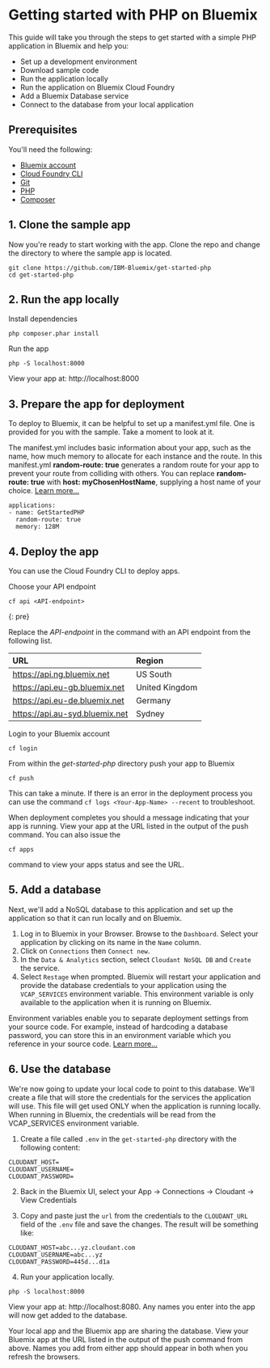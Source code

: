# Getting started with PHP on Bluemix

This guide will take you through the steps to get started with a simple PHP application in Bluemix and help you:
- Set up a development environment
- Download sample code
- Run the application locally
- Run the application on Bluemix Cloud Foundry
- Add a Bluemix Database service
- Connect to the database from your local application

## Prerequisites

You'll need the following:
* [Bluemix account](https://console.ng.bluemix.net/registration/)
* [Cloud Foundry CLI](https://github.com/cloudfoundry/cli#downloads)
* [Git](https://git-scm.com/downloads)
* [PHP](http://php.net/downloads.php)
* [Composer](https://getcomposer.org/download/)

## 1. Clone the sample app

Now you're ready to start working with the app. Clone the repo and change the directory to where the sample app is located.
  ```
git clone https://github.com/IBM-Bluemix/get-started-php
cd get-started-php
  ```

## 2. Run the app locally

Install dependencies
```
php composer.phar install
```

Run the app
  ```
php -S localhost:8000
  ```

View your app at: http://localhost:8000

## 3. Prepare the app for deployment

To deploy to Bluemix, it can be helpful to set up a manifest.yml file. One is provided for you with the sample. Take a moment to look at it.

The manifest.yml includes basic information about your app, such as the name, how much memory to allocate for each instance and the route. In this manifest.yml **random-route: true** generates a random route for your app to prevent your route from colliding with others.  You can replace **random-route: true** with **host: myChosenHostName**, supplying a host name of your choice. [Learn more...](https://console.bluemix.net/docs/manageapps/depapps.html#appmanifest)
 ```
 applications:
 - name: GetStartedPHP
   random-route: true
   memory: 128M
 ```

## 4. Deploy the app

You can use the Cloud Foundry CLI to deploy apps.

Choose your API endpoint
   ```
cf api <API-endpoint>
   ```
   {: pre}

Replace the *API-endpoint* in the command with an API endpoint from the following list.

|URL                             |Region          |
|:-------------------------------|:---------------|
| https://api.ng.bluemix.net     | US South       |
| https://api.eu-gb.bluemix.net  | United Kingdom |
| https://api.eu-de.bluemix.net  | Germany        |
| https://api.au-syd.bluemix.net | Sydney         |

Login to your Bluemix account

   ```
cf login
   ```

From within the *get-started-php* directory push your app to Bluemix
   ```
cf push
   ```

This can take a minute. If there is an error in the deployment process you can use the command `cf logs <Your-App-Name> --recent` to troubleshoot.

When deployment completes you should a message indicating that your app is running.  View your app at the URL listed in the output of the push command.  You can also issue the
  ```
cf apps
  ```
command to view your apps status and see the URL.

## 5. Add a database

Next, we'll add a NoSQL database to this application and set up the application so that it can run locally and on Bluemix.

1. Log in to Bluemix in your Browser. Browse to the `Dashboard`. Select your application by clicking on its name in the `Name` column.
2. Click on `Connections` then `Connect new`.
3. In the `Data & Analytics` section, select `Cloudant NoSQL DB` and `Create` the service.
4. Select `Restage` when prompted. Bluemix will restart your application and provide the database credentials to your application using the `VCAP_SERVICES` environment variable. This environment variable is only available to the application when it is running on Bluemix.

Environment variables enable you to separate deployment settings from your source code. For example, instead of hardcoding a database password, you can store this in an environment variable which you reference in your source code. [Learn more...](/docs/manageapps/depapps.html#app_env)

## 6. Use the database

We're now going to update your local code to point to this database. We'll create a file that will store the credentials for the services the application will use. This file will get used ONLY when the application is running locally. When running in Bluemix, the credentials will be read from the VCAP_SERVICES environment variable.

1. Create a file called `.env` in the `get-started-php` directory with the following content:
  ```
  CLOUDANT_HOST=
  CLOUDANT_USERNAME=
  CLOUDANT_PASSWORD=
  ```

2. Back in the Bluemix UI, select your App -> Connections -> Cloudant -> View Credentials

3. Copy and paste just the `url` from the credentials to the `CLOUDANT_URL` field of the `.env` file and save the changes.  The result will be something like:
  ```
  CLOUDANT_HOST=abc...yz.cloudant.com
  CLOUDANT_USERNAME=abc...yz
  CLOUDANT_PASSWORD=445d...d1a
  ```

4. Run your application locally.
  ```
php -S localhost:8000
  ```

View your app at: http://localhost:8080. Any names you enter into the app will now get added to the database.

Your local app and  the Bluemix app are sharing the database.  View your Bluemix app at the URL listed in the output of the push command from above.  Names you add from either app should appear in both when you refresh the browsers.
